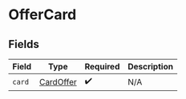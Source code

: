 # OfferCard


## Fields

| Field                                         | Type                                          | Required                                      | Description                                   |
| --------------------------------------------- | --------------------------------------------- | --------------------------------------------- | --------------------------------------------- |
| `card`                                        | [CardOffer](../../models/shared/cardoffer.md) | :heavy_check_mark:                            | N/A                                           |
